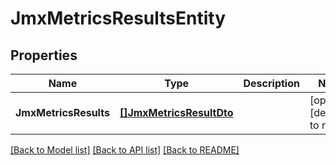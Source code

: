 # JmxMetricsResultsEntity

## Properties
Name | Type | Description | Notes
------------ | ------------- | ------------- | -------------
**JmxMetricsResults** | [**[]JmxMetricsResultDto**](JmxMetricsResultDTO.md) |  | [optional] [default to null]

[[Back to Model list]](../README.md#documentation-for-models) [[Back to API list]](../README.md#documentation-for-api-endpoints) [[Back to README]](../README.md)


